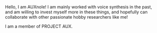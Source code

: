 Hello, I am AUXnole! I am mainly worked with voice synthesis in the past, and am willing to invest myself more in these things, and hopefully can collaborate with other passionate hobby researchers like me!

I am a member of PROJECT AUX.

